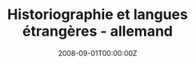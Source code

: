 ---
title: Historiographie et langues étrangères - allemand
summary: Introduction to German-language historiography as well as subject-specific vocabulary for first-year History Masters' students at EHESS. Taught from 2008-2011.
tags:
- German for Historians
- Historiography
- Graduate Teaching
date: "2008-09-01T00:00:00Z"
organization: EHESS

# Optional external URL for project (replaces project detail page).
external_link: ""

image:
  caption: Photo by Bram on Unsplash   
  focal_point: Smart

links:
#- icon: book-open
#  icon_pack: fas
#  name: University course description
#  url: https://syllabus.sciencespo.fr/fr/?mapping/189048
url_code: ""
#url_pdf: "uploads/atelier-scpo"
url_slides: ""
url_video: ""

# Slides (optional).
#   Associate this project with Markdown slides.
#   Simply enter your slide deck's filename without extension.
#   E.g. `slides = "example-slides"` references `content/slides/example-slides.md`.
#   Otherwise, set `slides = ""`.
#slides: example
---